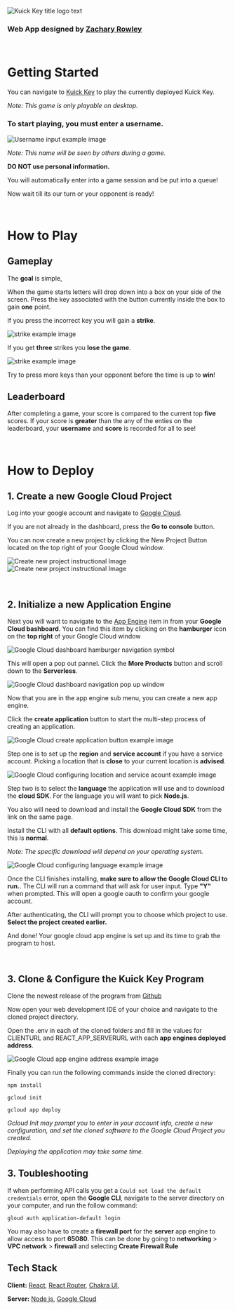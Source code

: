 ![Kuick Key title logo text](./public/README/kuick_Key_Title_Readme.png)

### Web App designed by [Zachary Rowley](https://www.portfolio2000.ca)

<br />

# Getting Started

You can navigate to [Kuick Key](kuick-key.ca) to play the currently deployed Kuick Key.

*Note: This game is only playable on desktop.*


### To start playing, you must enter a username.
![Username input example image](./public/README/example_Username.png)

*Note: This name will be seen by others during a game.*

**DO NOT use personal information.**

You will automatically enter into a game session and be put into a queue!

Now wait till its our turn or your opponent is ready!

<br />


# How to Play

## Gameplay

The **goal** is simple, 

When the game starts letters will drop down into a box on your side of the screen. Press the key associated with the button currently inside the box to gain **one** point.

If you press the incorrect key you will gain a **strike**. 

![strike example image](./public/README/example_Strikes_Empty.png)

If you get **three** strikes you **lose the game**.

![strike example image](./public/README/example_Strikes.png)

Try to press more keys than your opponent before the time is up to **win**!

## Leaderboard

After completing a game, your score is compared to the current top **five** scores. If your score is **greater** than the any of the enties on the leaderboard, your **username** and **score** is recorded for all to see!

<br />

# How to Deploy

## 1. Create a new Google Cloud Project

Log into your google account and navigate to [Google Cloud](https://cloud.google.com).

If you are not already in the dashboard, press the **Go to console** button.

You can now create a new project by clicking the New Project Button located on the top right of your Google Cloud window.

![Create new project instructional Image](./public/README/Installation_Steps/1newProject.png)
![Create new project instructional Image](./public/README/Installation_Steps/2newProject.png)

<br />

## 2. Initialize a new Application Engine

Next you will want to navigate to the [App Engine](https://console.cloud.google.com/appengine/start) item in from your **Google Cloud bashboard**. You can find this item by clicking on the **hamburger** icon on the **top right** of your Google Cloud window

![Google Cloud dashboard hamburger navigation symbol](./public/README/Installation_Steps/1findAppEngine.png)

This will open a pop out pannel. Click the **More Products** button and scroll down to the **Serverless**.

![Google Cloud dashboard navigation pop up window](./public/README/Installation_Steps/2findAppEngine.png)

Now that you are in the app engine sub menu, you can create a new app engine.

Click the **create application** button to start the multi-step process of creating an application.

![Google Cloud create application button example image ](./public/README/Installation_Steps/1appEngine.png)

Step one is to set up the **region** and **service account** if you have a service account. Picking a location that is **close** to your current location is **advised**.

![Google Cloud configuring location and service acount example image](./public/README/Installation_Steps/1configureApplication.png)


Step two is to select the **language** the application will use and to download the **cloud SDK**. For the language you will want to pick **Node.js**.

You also will need to download and install the **Google Cloud SDK** from the link on the same page. 

Install the CLI with all **default options**. This download might take some time, this is **normal**.

*Note: The specific download will depend on your operating system.*

![Google Cloud configuring language example image](./public/README/Installation_Steps/2configureApplication.png)

Once the CLI finishes installing, **make sure to allow the Google Cloud CLI to run.**. The CLI will run a command that will ask for user input. Type **"Y"** when prompted. This will open a google oauth to confirm your google account. 

After authenticating, the CLI will prompt you to choose which project to use. **Select the project created earlier.** 

And done! Your google cloud app engine is set up and its time to grab the program to host.

<br />

## 3. Clone & Configure the Kuick Key Program

Clone the newest release of the program from [Github](https://github.com/SabishiiMe/kuick-key.git)

Now open your web development IDE of your choice and navigate to the cloned project directory.

Open the .env in each of the cloned folders and fill in the values for CLIENTURL and REACT_APP_SERVERURL with each **app engines deployed address**.

![Google Cloud app engine address example image](./public/README/Installation_Steps/1clone.png)


Finally you can run the following commands inside the cloned directory:

```
npm install

gcloud init

gcloud app deploy
```

*Gcloud Init may prompt you to enter in your account info, create a new configuration, and set the cloned software to the Google Cloud Project you created.*

*Deploying the application may take some time.*


## 3. Toubleshooting

If when performing API calls you get a ```Could not load the default credentials``` error, open the **Google CLI**, navigate to the server directory on your computer, and run the follow command:
``` 
gloud auth application-default login
``` 

You may also have to create a **firewall port** for the **server** app engine to allow access to port **65080**. This can be done by going to **networking** > **VPC network** > **firewall** and selecting **Create Firewall Rule** 

## Tech Stack

**Client:** [React](https://react.dev), [React Router](https://reactrouter.com/en/main), [Chakra UI](https://chakra-ui.com), 

**Server:** [Node js](https://nodejs.org/en), [Google Cloud](https://cloud.google.com)